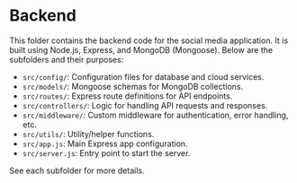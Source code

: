 # Backend

This folder contains the backend code for the social media application. It is built using Node.js, Express, and MongoDB (Mongoose). Below are the subfolders and their purposes:

- `src/config/`: Configuration files for database and cloud services.
- `src/models/`: Mongoose schemas for MongoDB collections.
- `src/routes/`: Express route definitions for API endpoints.
- `src/controllers/`: Logic for handling API requests and responses.
- `src/middleware/`: Custom middleware for authentication, error handling, etc.
- `src/utils/`: Utility/helper functions.
- `src/app.js`: Main Express app configuration.
- `src/server.js`: Entry point to start the server.

See each subfolder for more details.
